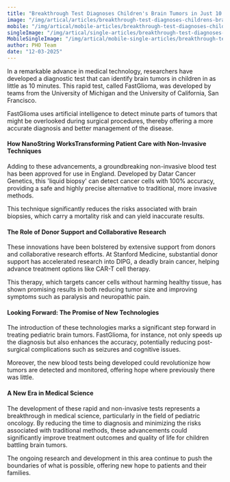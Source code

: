 ```yaml
---
title: "Breakthrough Test Diagnoses Children's Brain Tumors in Just 10 Minutes"
image: "/img/artical/articles/breakthrough-test-diagnoses-childrens-brain-tumors-in-just-10-minutes.png"
mobile: "/img/artical/mobile-articles/breakthrough-test-diagnoses-childrens-brain-tumors-in-just-10-minutes.png"
singleImage: "/img/artical/single-articles/breakthrough-test-diagnoses-childrens-brain-tumors-in-just-10-minutes.png"
MobileSingleImage: "/img/artical/mobile-single-articles/breakthrough-test-diagnoses-childrens-brain-tumors-in-just-10-minutes.png"
author: PHO Team
date: "12-03-2025"
---
```


In a remarkable advance in medical technology, researchers have developed a diagnostic test that can identify brain tumors in children in as little as 10 minutes. This rapid test, called FastGlioma, was developed by teams from the University of Michigan and the University of California, San Francisco. 

FastGlioma uses artificial intelligence to detect minute parts of tumors that might be overlooked during surgical procedures, thereby offering a more accurate diagnosis and better management of the disease.

#### How NanoString WorksTransforming Patient Care with Non-Invasive Techniques

Adding to these advancements, a groundbreaking non-invasive blood test has been approved for use in England. Developed by Datar Cancer Genetics, this 'liquid biopsy' can detect cancer cells with 100% accuracy, providing a safe and highly precise alternative to traditional, more invasive methods​. 

This technique significantly reduces the risks associated with brain biopsies, which carry a mortality risk and can yield inaccurate results​.

#### The Role of Donor Support and Collaborative Research

These innovations have been bolstered by extensive support from donors and collaborative research efforts. At Stanford Medicine, substantial donor support has accelerated research into DIPG, a deadly brain cancer, helping advance treatment options like CAR-T cell therapy. 

This therapy, which targets cancer cells without harming healthy tissue, has shown promising results in both reducing tumor size and improving symptoms such as paralysis and neuropathic pain​.

#### Looking Forward: The Promise of New Technologies

The introduction of these technologies marks a significant step forward in treating pediatric brain tumors. FastGlioma, for instance, not only speeds up the diagnosis but also enhances the accuracy, potentially reducing post-surgical complications such as seizures and cognitive issues​. 

Moreover, the new blood tests being developed could revolutionize how tumors are detected and monitored, offering hope where previously there was little.

#### A New Era in Medical Science

The development of these rapid and non-invasive tests represents a breakthrough in medical science, particularly in the field of pediatric oncology. By reducing the time to diagnosis and minimizing the risks associated with traditional methods, these advancements could significantly improve treatment outcomes and quality of life for children battling brain tumors. 

The ongoing research and development in this area continue to push the boundaries of what is possible, offering new hope to patients and their families.


